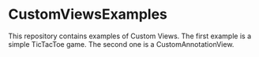 # CustomViewsExamples

This repository contains examples of Custom Views. The first example is a simple TicTacToe game. The second one is a CustomAnnotationView.
